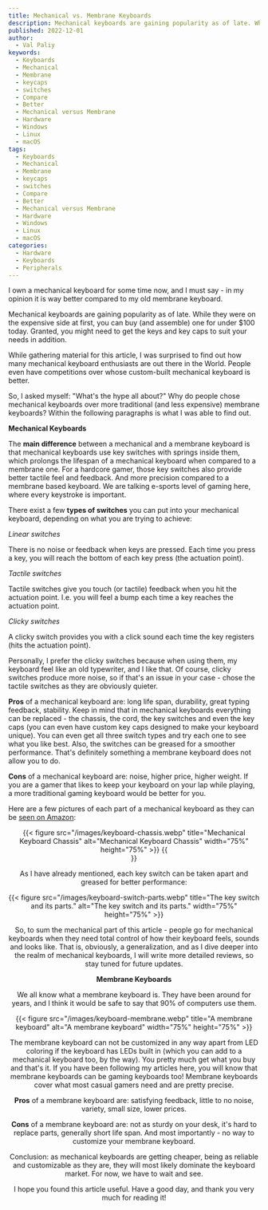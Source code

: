 ```yaml
---
title: Mechanical vs. Membrane Keyboards
description: Mechanical keyboards are gaining popularity as of late. While they were on the expensive side at first, you can buy (and assemble) one for under $100 today.
published: 2022-12-01
author:
  - Val Paliy
keywords:
  - Keyboards
  - Mechanical
  - Membrane
  - keycaps
  - switches
  - Compare
  - Better
  - Mechanical versus Membrane
  - Hardware
  - Windows
  - Linux
  - macOS
tags:
  - Keyboards
  - Mechanical
  - Membrane
  - keycaps
  - switches
  - Compare
  - Better
  - Mechanical versus Membrane
  - Hardware
  - Windows
  - Linux
  - macOS
categories:
  - Hardware
  - Keyboards
  - Peripherals
---
```


I own a mechanical keyboard for some time now, and I must say - in my opinion it is way better compared to my old membrane keyboard.

Mechanical keyboards are gaining popularity as of late. While they were on the expensive side at first, you can buy (and assemble) one for under $100 today. Granted, you might need to get the keys and key caps to suit your needs in addition.

While gathering material for this article, I was surprised to find out how many mechanical keyboard enthusiasts are out there in the World. People even have competitions over whose custom-built mechanical keyboard is better.

So, I asked myself: "What's the hype all about?" Why do people chose mechanical keyboards over more traditional (and less expensive) membrane keyboards? Within the following paragraphs is what I was able to find out.

**Mechanical Keyboards**

The **main difference** between a mechanical and a membrane keyboard is that mechanical keyboards use key switches with springs inside them, which prolongs the lifespan of a mechanical keyboard when compared to a membrane one. For a hardcore gamer, those key switches also provide better tactile feel and feedback. And more precision compared to a membrane based keyboard. We are talking e-sports level of gaming here, where every keystroke is important.

There exist a few **types of switches** you can put into your mechanical keyboard, depending on what you are trying to achieve:

_Linear switches_

There is no noise or feedback when keys are pressed. Each time you press a key, you will reach the bottom of each key press (the actuation point).

_Tactile switches_

Tactile switches give you touch (or tactile) feedback when you hit the actuation point. I.e. you will feel a bump each time a key reaches the actuation point.

_Clicky switches_

A clicky switch provides you with a click sound each time the key registers (hits the actuation point).

Personally, I prefer the clicky switches because when using them, my keyboard feel like an old typewriter, and I like that. Of course, clicky switches produce more noise, so if that's an issue in your case - chose the tactile switches as they are obviously quieter.

**Pros** of a mechanical keyboard are: long life span, durability, great typing feedback, stability. Keep in mind that in mechanical keyboards everything can be replaced - the chassis, the cord, the key switches and even the key caps (you can even have custom key caps designed to make your keyboard unique). You can even get all three switch types and try each one to see what you like best. Also, the switches can be greased for a smoother performance. That's definitely something a membrane keyboard does not allow you to do.

**Cons** of a mechanical keyboard are: noise, higher price, higher weight. If you are a gamer that likes to keep your keyboard on your lap while playing, a more traditional gaming keyboard would be better for you.

Here are a few pictures of each part of a mechanical keyboard as they can be [seen on Amazon](https://Amazon.com):

<div align="center">{{< figure src="/images/keyboard-chassis.webp" title="Mechanical Keyboard Chassis" alt="Mechanical Keyboard Chassis" width="75%" height="75%" >}}
{{<div figure src="/images/keyboard-switches.webp" title="Mechanical Keyboard Switches and Key caps" alt="Mechanical Keyboard Switches and Key caps" width="75%" height="75%" >}}</div>

As I have already mentioned, each key switch can be taken apart and greased for better performance:
<div align="center">{{< figure src="/images/keyboard-switch-parts.webp" title="The key switch and its parts." alt="The key switch and its parts." width="75%" height="75%" >}}</div>

So, to sum the mechanical part of this article - people go for mechanical keyboards when they need total control of how their keyboard feels, sounds and looks like. That is, obviously, a generalization, and as I dive deeper into the realm of mechanical keyboards, I will write more detailed reviews, so stay tuned for future updates.

**Membrane Keyboards**

We all know what a membrane keyboard is. They have been around for years, and I think it would be safe to say that 90% of computers use them.

<div align="center">{{< figure src="/images/keyboard-membrane.webp" title="A membrane keyboard" alt="A membrane keyboard" width="75%" height="75%" >}}</div>

The membrane keyboard can not be customized in any way apart from LED coloring if the keyboard has LEDs built in (which you can add to a mechanical keyboard too, by the way). You pretty much get what you buy and that's it. If you have been following my articles here, you will know that membrane keyboards can be gaming keyboards too! Membrane keyboards cover what most casual gamers need and are pretty precise.

**Pros** of a membrane keyboard are: satisfying feedback, little to no noise, variety, small size, lower prices.

**Cons** of a membrane keyboard are: not as sturdy on your desk, it's hard to replace parts, generally short life span. And most importantly - no way to customize your membrane keyboard.

Conclusion: as mechanical keyboards are getting cheaper, being as reliable and customizable as they are, they will most likely dominate the keyboard market. For now, we have to wait and see.

I hope you found this article useful. Have a good day, and thank you very much for reading it!
